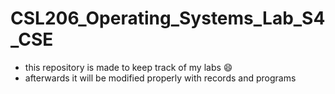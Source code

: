 # CSL206_Operating_Systems_Lab_S4_CSE

- this repository is made to keep track of my labs 😄
- afterwards it will be modified properly with records and programs
